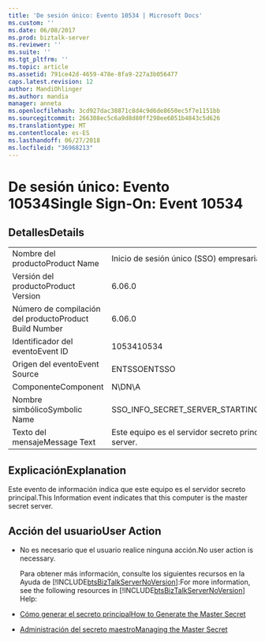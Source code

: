 ```yaml
---
title: 'De sesión único: Evento 10534 | Microsoft Docs'
ms.custom: ''
ms.date: 06/08/2017
ms.prod: biztalk-server
ms.reviewer: ''
ms.suite: ''
ms.tgt_pltfrm: ''
ms.topic: article
ms.assetid: 791ce42d-4659-478e-8fa9-227a3b056477
caps.latest.revision: 12
author: MandiOhlinger
ms.author: mandia
manager: anneta
ms.openlocfilehash: 3cd927dac38871c8d4c9d6de8650ec5f7e1151bb
ms.sourcegitcommit: 266308ec5c6a9d8d80ff298ee6051b4843c5d626
ms.translationtype: MT
ms.contentlocale: es-ES
ms.lasthandoff: 06/27/2018
ms.locfileid: "36968213"
---
```

# <a name="single-sign-on-event-10534"></a><span data-ttu-id="db433-102">De sesión único: Evento 10534</span><span class="sxs-lookup"><span data-stu-id="db433-102">Single Sign-On: Event 10534</span></span>
## <a name="details"></a><span data-ttu-id="db433-103">Detalles</span><span class="sxs-lookup"><span data-stu-id="db433-103">Details</span></span>  

|||  
|-|-|  
|<span data-ttu-id="db433-104">Nombre del producto</span><span class="sxs-lookup"><span data-stu-id="db433-104">Product Name</span></span>|<span data-ttu-id="db433-105">Inicio de sesión único (SSO) empresarial</span><span class="sxs-lookup"><span data-stu-id="db433-105">Enterprise Single Sign-On</span></span>|  
|<span data-ttu-id="db433-106">Versión del producto</span><span class="sxs-lookup"><span data-stu-id="db433-106">Product Version</span></span>|<span data-ttu-id="db433-107">6.0</span><span class="sxs-lookup"><span data-stu-id="db433-107">6.0</span></span>|  
|<span data-ttu-id="db433-108">Número de compilación del producto</span><span class="sxs-lookup"><span data-stu-id="db433-108">Product Build Number</span></span>|<span data-ttu-id="db433-109">6.0</span><span class="sxs-lookup"><span data-stu-id="db433-109">6.0</span></span>|  
|<span data-ttu-id="db433-110">Identificador del evento</span><span class="sxs-lookup"><span data-stu-id="db433-110">Event ID</span></span>|<span data-ttu-id="db433-111">10534</span><span class="sxs-lookup"><span data-stu-id="db433-111">10534</span></span>|  
|<span data-ttu-id="db433-112">Origen del evento</span><span class="sxs-lookup"><span data-stu-id="db433-112">Event Source</span></span>|<span data-ttu-id="db433-113">ENTSSO</span><span class="sxs-lookup"><span data-stu-id="db433-113">ENTSSO</span></span>|  
|<span data-ttu-id="db433-114">Componente</span><span class="sxs-lookup"><span data-stu-id="db433-114">Component</span></span>|<span data-ttu-id="db433-115">N\D</span><span class="sxs-lookup"><span data-stu-id="db433-115">N\A</span></span>|  
|<span data-ttu-id="db433-116">Nombre simbólico</span><span class="sxs-lookup"><span data-stu-id="db433-116">Symbolic Name</span></span>|<span data-ttu-id="db433-117">SSO_INFO_SECRET_SERVER_STARTING</span><span class="sxs-lookup"><span data-stu-id="db433-117">SSO_INFO_SECRET_SERVER_STARTING</span></span>|  
|<span data-ttu-id="db433-118">Texto del mensaje</span><span class="sxs-lookup"><span data-stu-id="db433-118">Message Text</span></span>|<span data-ttu-id="db433-119">Este equipo es el servidor secreto principal.</span><span class="sxs-lookup"><span data-stu-id="db433-119">This computer is the master secret server.</span></span>|  

## <a name="explanation"></a><span data-ttu-id="db433-120">Explicación</span><span class="sxs-lookup"><span data-stu-id="db433-120">Explanation</span></span>  
 <span data-ttu-id="db433-121">Este evento de información indica que este equipo es el servidor secreto principal.</span><span class="sxs-lookup"><span data-stu-id="db433-121">This Information event indicates that this computer is the master secret server.</span></span>  

## <a name="user-action"></a><span data-ttu-id="db433-122">Acción del usuario</span><span class="sxs-lookup"><span data-stu-id="db433-122">User Action</span></span>  

- <span data-ttu-id="db433-123">No es necesario que el usuario realice ninguna acción.</span><span class="sxs-lookup"><span data-stu-id="db433-123">No user action is necessary.</span></span>  

  <span data-ttu-id="db433-124">Para obtener más información, consulte los siguientes recursos en la Ayuda de [!INCLUDE[btsBizTalkServerNoVersion](../includes/btsbiztalkservernoversion-md.md)]:</span><span class="sxs-lookup"><span data-stu-id="db433-124">For more information, see the following resources in [!INCLUDE[btsBizTalkServerNoVersion](../includes/btsbiztalkservernoversion-md.md)] Help:</span></span>  

- [<span data-ttu-id="db433-125">Cómo generar el secreto principal</span><span class="sxs-lookup"><span data-stu-id="db433-125">How to Generate the Master Secret</span></span>](../core/how-to-generate-the-master-secret.md)  

- [<span data-ttu-id="db433-126">Administración del secreto maestro</span><span class="sxs-lookup"><span data-stu-id="db433-126">Managing the Master Secret</span></span>](../core/managing-the-master-secret.md)
